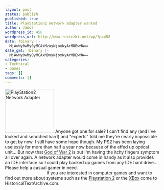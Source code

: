 ```yaml
---
layout: post
status: publish
published: true
title: PlayStation2 network adapter wanted
author: János
wordpress_id: 458
wordpress_url: http://www.rusiczki.net/wp/?p=458
date: !binary |-
  MjAwNy0wMy0yMCAxMzoyNjoxNyArMDEwMA==
date_gmt: !binary |-
  MjAwNy0wMy0yMCAxMDoyNjoxNyArMDEwMA==
categories:
- Technical
- Games
tags: []
comments: []
---
```

<p><img src="http://www.rusiczki.net/blog/blogpics/ps2-network-adapter.gif" width="160" height="144" alt="PlayStation2 Network Adapter" class="postimage" /> Anyone got one for sale? I can't find any (and I've looked and searched hard) and "experts" told me they're nearly impossible to get by now. I still have some hope though. My PS2 has been laying uselessly for more than half a year now because of the effed up optical unit... But now that <a href="http://www.gamespot.com/ps2/action/godofwar2/index.html">God of War 2</a> is out I'm having the itchy fingers symptom all over again. A network adapter would come in handy as it also provides an IDE interface so I could play backed up games from any IDE hard drive... Please help a casual gamer in need.<br />
<img src="http://www.rusiczki.net/blog/images/spmsg.gif" width="132" height="13" style="border: 0; vertical-align: bottom" alt="" /> If you are interested in computer games and want to find out more about systems such as the <a href="http://www.historicaltextarchive.com/s/playstation-2.php">Playstation 2</a> or the <a href="http://www.historicaltextarchive.com/s/xbox.php">XBox</a> come to HistoricalTextArchive.com.</p>

